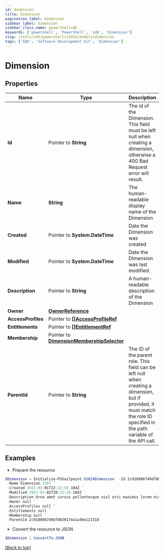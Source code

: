 ```yaml
---
id: dimension
title: Dimension
pagination_label: Dimension
sidebar_label: Dimension
sidebar_class_name: powershellsdk
keywords: ['powershell', 'PowerShell', 'sdk', 'Dimension'] 
slug: /tools/sdk/powershell/v2024/models/dimension
tags: ['SDK', 'Software Development Kit', 'Dimension']
---
```



# Dimension

## Properties

Name | Type | Description | Notes
------------ | ------------- | ------------- | -------------
**Id** |  Pointer to **String** | The id of the Dimension. This field must be left null when creating a dimension, otherwise a 400 Bad Request error will result. | [optional] 
**Name** |  **String** | The human-readable display name of the Dimension | [required]
**Created** |  Pointer to **System.DateTime** | Date the Dimension was created | [optional] [readonly] 
**Modified** |  Pointer to **System.DateTime** | Date the Dimension was last modified. | [optional] [readonly] 
**Description** |  Pointer to **String** | A human-readable description of the Dimension | [optional] 
**Owner** |  [**OwnerReference**](owner-reference) |  | [required]
**AccessProfiles** |  Pointer to [**[]AccessProfileRef**](access-profile-ref) |  | [optional] 
**Entitlements** |  Pointer to [**[]EntitlementRef**](entitlement-ref) |  | [optional] 
**Membership** |  Pointer to [**DimensionMembershipSelector**](dimension-membership-selector) |  | [optional] 
**ParentId** |  Pointer to **String** | The ID of the parent role. This field can be left null when creating a dimension, but if provided, it must match the role ID specified in the path variable of the API call. | [optional] 

## Examples

- Prepare the resource
```powershell
$Dimension = Initialize-PSSailpoint.V2024Dimension  -Id 2c918086749d78830174a1a40e121518 `
 -Name Dimension 2567 `
 -Created 2021-03-01T22:32:58.104Z `
 -Modified 2021-03-02T20:22:28.104Z `
 -Description Urna amet cursus pellentesque nisl orci maximus lorem nisl euismod fusce morbi placerat adipiscing maecenas nisi tristique et metus et lacus sed morbi nunc nisl maximus magna arcu varius sollicitudin elementum enim maecenas nisi id ipsum tempus fusce diam ipsum tortor. `
 -Owner null `
 -AccessProfiles null `
 -Entitlements null `
 -Membership null `
 -ParentId 2c918086749d78830174a1a40e121518
```

- Convert the resource to JSON
```powershell
$Dimension | ConvertTo-JSON
```


[[Back to top]](#) 


